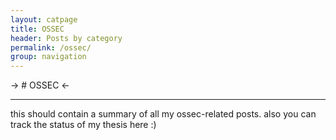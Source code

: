 ```yaml
---
layout: catpage
title: OSSEC
header: Posts by category
permalink: /ossec/
group: navigation
---
```


  

-> # OSSEC 
<-

- - -

this should contain a summary of all my ossec-related posts. also you can track the status of my thesis here :)
